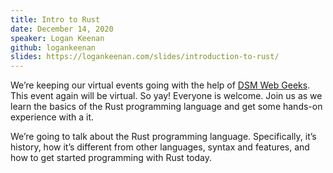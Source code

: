 ```yaml
---
title: Intro to Rust
date: December 14, 2020
speaker: Logan Keenan
github: logankeenan
slides: https://logankeenan.com/slides/introduction-to-rust/
---
```


We’re keeping our virtual events going with the help of [DSM Web Geeks](https://www.dsmwebgeeks.com/). This event again will be virtual. So yay! Everyone is welcome. Join us as we learn the basics of the Rust programming language and get some hands-on experience with a it.

We’re going to talk about the Rust programming language. Specifically, it’s history, how it’s different from other languages, syntax and features, and how to get started programming with Rust today.
